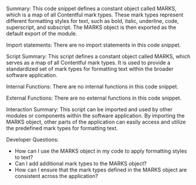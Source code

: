 Summary:
This code snippet defines a constant object called MARKS, which is a map of all Contentful mark types. These mark types represent different formatting styles for text, such as bold, italic, underline, code, superscript, and subscript. The MARKS object is then exported as the default export of the module.

Import statements:
There are no import statements in this code snippet.

Script Summary:
This script defines a constant object called MARKS, which serves as a map of all Contentful mark types. It is used to provide a standardized set of mark types for formatting text within the broader software application.

Internal Functions:
There are no internal functions in this code snippet.

External Functions:
There are no external functions in this code snippet.

Interaction Summary:
This script can be imported and used by other modules or components within the software application. By importing the MARKS object, other parts of the application can easily access and utilize the predefined mark types for formatting text.

Developer Questions:
- How can I use the MARKS object in my code to apply formatting styles to text?
- Can I add additional mark types to the MARKS object?
- How can I ensure that the mark types defined in the MARKS object are consistent across the application?
